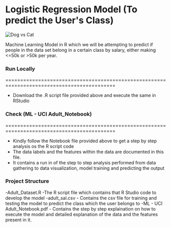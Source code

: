 # Logistic Regression Model (To predict the User's Class)


![Dog vs Cat](https://i.ibb.co/fXSZ1yc/TCS-Illustration-31.jpg)



Machine Learning Model in R which we will be attempting to predict if people in the data set belong in a certain class by salary, either making <=50k or >50k per year.	


### Run Locally
===========================================================================================
- Download the .R script file provided above and execute the same in RStudio

### Check (ML - UCI Adult_Notebook) 
===========================================================================================
- Kindly follow the Notebook file provided above to get a step by step analysis os the  R script code
- The data labels and the features within the data are documented in this file.
- It contains a run in of the step to step analysis performed from data gathering to data visualization, model training and predicting the output

### Project Structure
-Adult_Dataset.R -The R script file which contains that R Studio code to develop the model
-adult_sal.csv  - Contains the csv file for training and testing the model to predict the class which the user belongs to 
-ML - UCI Adult_Notebook.pdf - Contains the step by step explaination on how to execute the model and detailed explanation of the data and the features present in it.
